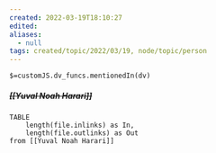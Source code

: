 ```yaml
---
created: 2022-03-19T18:10:27 
edited: 
aliases:
  - null
tags: created/topic/2022/03/19, node/topic/person
---
```

`$=customJS.dv_funcs.mentionedIn(dv)`

##### <s class="topic-title">[[Yuval Noah Harari]]</s>


```dataview
TABLE 
	length(file.inlinks) as In, 
	length(file.outlinks) as Out
from [[Yuval Noah Harari]]
```
